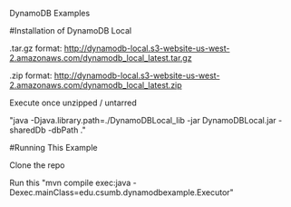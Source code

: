 DynamoDB Examples

#Installation of DynamoDB Local 

.tar.gz format: http://dynamodb-local.s3-website-us-west-2.amazonaws.com/dynamodb_local_latest.tar.gz

.zip format: http://dynamodb-local.s3-website-us-west-2.amazonaws.com/dynamodb_local_latest.zip

Execute once unzipped / untarred 

"java -Djava.library.path=./DynamoDBLocal_lib -jar DynamoDBLocal.jar -sharedDb -dbPath ."


#Running This Example

Clone the repo

Run this "mvn compile exec:java -Dexec.mainClass=edu.csumb.dynamodbexample.Executor"
